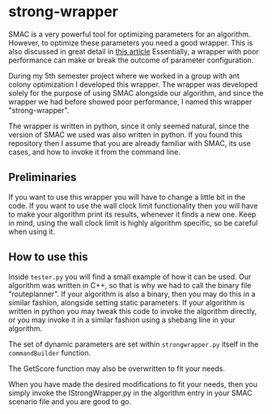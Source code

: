 # strong-wrapper
SMAC is a very powerful tool for optimizing parameters for an algorithm.
However, to optimize these parameters you need a good wrapper.
This is also discussed in great detail in [this article](https://ai.dmi.unibas.ch/research/reading_group/eggensperger-et-al-jair2019.pdf)
Essentially, a wrapper with poor performance can make or break the outcome of parameter configuration.

During my 5th semester project where we worked in a group with ant colony optimization I developed this wrapper.
The wrapper was developed solely for the purpose of using SMAC alongside our algorithm, and since the wrapper we had before showed poor performance, I named this wrapper "strong-wrapper".

The wrapper is written in python, since it only seemed natural, since the version of SMAC we used was also written in python.
If you found this repository then I assume that you are already familiar with SMAC, its use cases, and how to invoke it from the command line.

## Preliminaries
If you want to use this wrapper you will have to change a little bit in the code.
If you want to use the wall clock limit functionality then you will have to make your algorithm print its results, whenever it finds a new one.
Keep in mind, using the wall clock limit is highly algorithm specific, so be careful when using it.

## How to use this
Inside `tester.py` you will find a small example of how it can be used.
Our algorithm was written in C++, so that is why we had to call the binary file "routeplanner".
If your algorithm is also a binary, then you may do this in a similar fashion, alongside setting static parameters.
If your algorithm is written in python you may tweak this code to invoke the algorithm directly, or you may invoke it in a similar fashion using a shebang line in your algorithm.

The set of dynamic parameters are set within `strongwrapper.py` itself in the `commandBuilder` function.

The GetScore function may also be overwritten to fit your needs.

When you have made the desired modifications to fit your needs, then you simply invoke the IStrongWrapper.py in the algorithm entry in your SMAC scenario file and you are good to go.
